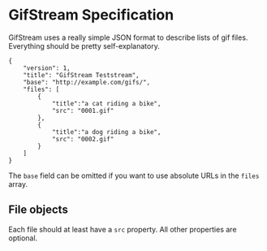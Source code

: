 # GifStream Specification

GifStream uses a really simple JSON format to describe lists of gif files. Everything should be pretty self-explanatory.

````
{
    "version": 1,
    "title": "GifStream Teststream",
    "base": "http://example.com/gifs/",
    "files": [
        {
            "title":"a cat riding a bike",
            "src": "0001.gif"
        },
        {
            "title":"a dog riding a bike",
            "src": "0002.gif"
        }
    ]
}
````

The `base` field can be omitted if you want to use absolute URLs in the `files` array.

## File objects

Each file should at least have a `src` property. All other properties are optional.
